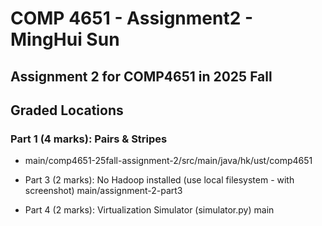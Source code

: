 # COMP 4651 - Assignment2 - MingHui Sun

## Assignment 2 for COMP4651 in 2025 Fall

## Graded Locations

### Part 1 (4 marks): Pairs & Stripes
* main/comp4651-25fall-assignment-2/src/main/java/hk/ust/comp4651

* Part 3 (2 marks): No Hadoop installed (use local filesystem - with screenshot)
  main/assignment-2-part3

* Part 4 (2 marks): Virtualization Simulator (simulator.py)
  main

